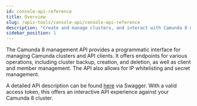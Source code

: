 ```yaml
---
id: console-api-reference
title: Overview
slug: /apis-tools/console-api/console-api-reference
description: "Create and manage clusters, and interact with Camunda 8 management API programmatically without using the Camunda 8 Console."
sidebar_position: 1
---
```


The Camunda 8 management API provides a programmatic interface for managing Camunda clusters and API clients. It offers endpoints for various operations, including cluster backup, creation, and deletion, as well as client and member management. The API also allows for IP whitelisting and secret management.

A detailed API description can be found [here](https://console.cloud.camunda.io/customer-api/openapi/docs/#/) via Swagger. With a valid access token, this offers an interactive API experience against your Camunda 8 cluster.
